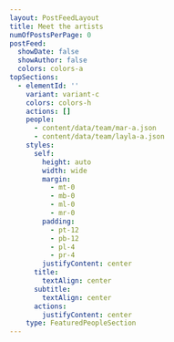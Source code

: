 ```yaml
---
layout: PostFeedLayout
title: Meet the artists
numOfPostsPerPage: 0
postFeed:
  showDate: false
  showAuthor: false
  colors: colors-a
topSections:
  - elementId: ''
    variant: variant-c
    colors: colors-h
    actions: []
    people:
      - content/data/team/mar-a.json
      - content/data/team/layla-a.json
    styles:
      self:
        height: auto
        width: wide
        margin:
          - mt-0
          - mb-0
          - ml-0
          - mr-0
        padding:
          - pt-12
          - pb-12
          - pl-4
          - pr-4
        justifyContent: center
      title:
        textAlign: center
      subtitle:
        textAlign: center
      actions:
        justifyContent: center
    type: FeaturedPeopleSection
---
```

